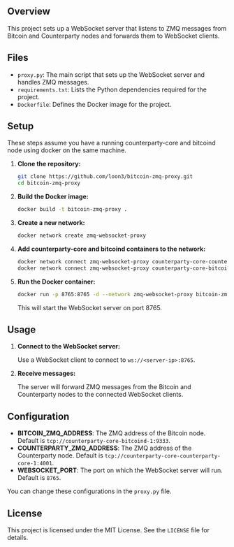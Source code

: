 ## Overview

This project sets up a WebSocket server that listens to ZMQ messages from Bitcoin and Counterparty nodes and forwards them to WebSocket clients.

## Files

- `proxy.py`: The main script that sets up the WebSocket server and handles ZMQ messages.
- `requirements.txt`: Lists the Python dependencies required for the project.
- `Dockerfile`: Defines the Docker image for the project.

## Setup

These steps assume you have a running counterparty-core and bitcoind node using docker on the same machine.

1. **Clone the repository:**

    ```sh
    git clone https://github.com/loon3/bitcoin-zmq-proxy.git
    cd bitcoin-zmq-proxy
    ```

2. **Build the Docker image:**

    ```sh
    docker build -t bitcoin-zmq-proxy .
    ```

3. **Create a new network:**

    ```sh
    docker network create zmq-websocket-proxy
    ```

4. **Add counterparty-core and bitcoind containers to the network:**

    ```sh
    docker network connect zmq-websocket-proxy counterparty-core-counterparty-core-1 (may need to run docker ps to get the container name)
    docker network connect zmq-websocket-proxy counterparty-core-bitcoind-1 (may need to run docker ps to get the container name)
    ```

5. **Run the Docker container:**

    ```sh
    docker run -p 8765:8765 -d --network zmq-websocket-proxy bitcoin-zmq-proxy
    ```

    This will start the WebSocket server on port 8765.

## Usage

1. **Connect to the WebSocket server:**

    Use a WebSocket client to connect to `ws://<server-ip>:8765`.

2. **Receive messages:**

    The server will forward ZMQ messages from the Bitcoin and Counterparty nodes to the connected WebSocket clients.

## Configuration

- **BITCOIN_ZMQ_ADDRESS**: The ZMQ address of the Bitcoin node. Default is `tcp://counterparty-core-bitcoind-1:9333`.
- **COUNTERPARTY_ZMQ_ADDRESS**: The ZMQ address of the Counterparty node. Default is `tcp://counterparty-core-counterparty-core-1:4001`.
- **WEBSOCKET_PORT**: The port on which the WebSocket server will run. Default is `8765`.

You can change these configurations in the `proxy.py` file.

## License

This project is licensed under the MIT License. See the `LICENSE` file for details.
